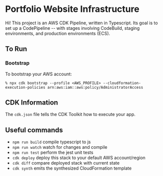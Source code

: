 # Portfolio Website Infrastructure

Hi! This project is an AWS CDK Pipeline, written in Typescript. Its goal is to set up a CodePipeline -- with stages involving CodeBuild, staging environments, and production environments (ECS).

## To Run

### Bootstrap

To bootstrap your AWS account:
```console
% npx cdk bootstrap --profile <AWS_PROFILE> --cloudformation-execution-policies arn:aws:iam::aws:policy/AdministratorAccess
```

## CDK Information

The `cdk.json` file tells the CDK Toolkit how to execute your app.

## Useful commands

 * `npm run build`   compile typescript to js
 * `npm run watch`   watch for changes and compile
 * `npm run test`    perform the jest unit tests
 * `cdk deploy`      deploy this stack to your default AWS account/region
 * `cdk diff`        compare deployed stack with current state
 * `cdk synth`       emits the synthesized CloudFormation template
